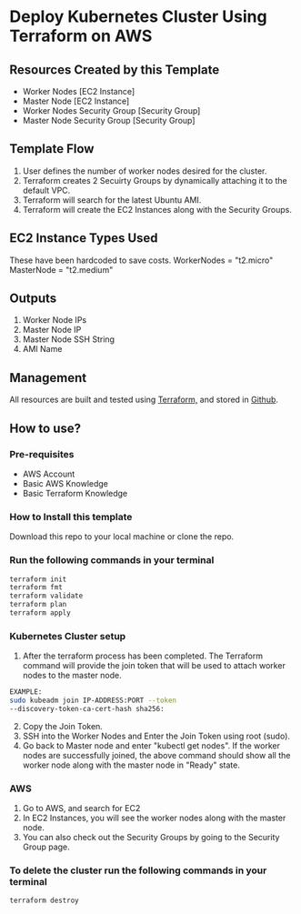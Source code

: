 # Deploy Kubernetes Cluster Using Terraform on AWS

## Resources Created by this Template
- Worker Nodes [EC2 Instance]
- Master Node [EC2 Instance]
- Worker Nodes Security Group [Security Group]
- Master Node Security Group [Security Group]

## Template Flow
1. User defines the number of worker nodes desired for the cluster.
2. Terraform creates 2 Secuirty Groups by dynamically attaching it to the default VPC.
3. Terraform will search for the latest Ubuntu AMI.
4. Terraform will create the EC2 Instances along with the Security Groups.

## EC2 Instance Types Used
These have been hardcoded to save costs. 
WorkerNodes  = "t2.micro"
MasterNode = "t2.medium"

## Outputs
1. Worker Node IPs
2. Master Node IP
3. Master Node SSH String
4. AMI Name

## Management
All resources are built and tested using [Terraform,](https://www.terraform.io/) and stored in [Github](https://github.com/Naz513/kubernetes-terraform).

## How to use?
### Pre-requisites
- AWS Account
- Basic AWS Knowledge
- Basic Terraform Knowledge

### How to Install this template
Download this repo to your local machine or clone the repo.

### Run the following commands in your terminal
```bash
terraform init
terraform fmt
terraform validate
terraform plan
terraform apply
```

### Kubernetes Cluster setup
1. After the terraform process has been completed. The Terraform command will provide the join token that will be used to attach worker nodes to the master node.
```bash
EXAMPLE: 
sudo kubeadm join IP-ADDRESS:PORT --token
--discovery-token-ca-cert-hash sha256:
```
2. Copy the Join Token.
3. SSH into the Worker Nodes and Enter the Join Token using root (sudo).
4. Go back to Master node and enter "kubectl get nodes". If the worker nodes are successfully joined, the above command should show all the worker node along with the master node in "Ready" state.

### AWS 
1. Go to AWS, and search for EC2
2. In EC2 Instances, you will see the worker nodes along with the master node.
3. You can also check out the Security Groups by going to the Security Group page.

### To delete the cluster run the following commands in your terminal
```bash
terraform destroy
```